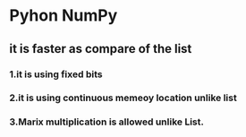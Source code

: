 # Pyhon NumPy
## it is faster as compare of the list
### 1.it is using fixed bits
### 2.it is using continuous memeoy location unlike list
### 3.Marix multiplication is allowed unlike List.

# 